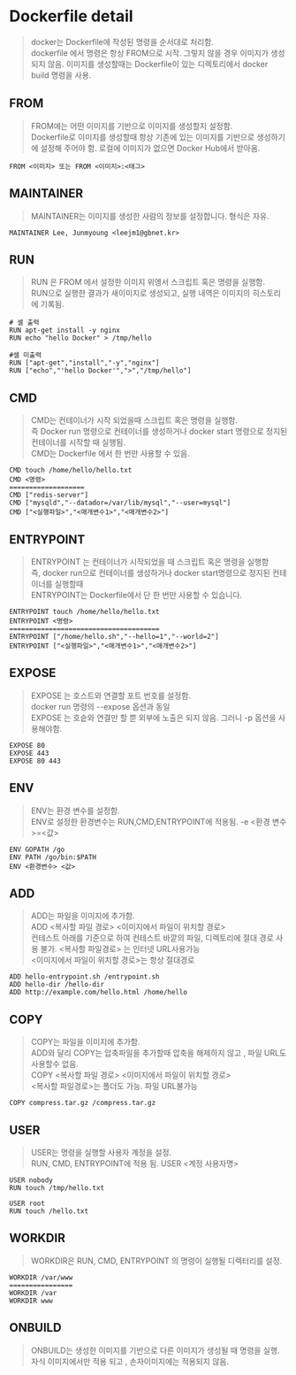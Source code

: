 # Dockerfile detail
> docker는 Dockerfile에 작성된 명령을 순서대로 처리함.  
> dockerfile 에서 명령은 항상 FROM으로 시작. 그렇지 않을 경우 이미지가 생성되지 않음.
> 이미지를 생성할때는 Dockerfile이 있는 디렉토리에서 docker build 명령을 사용.  

## FROM
> FROM에는 어떤 이미지를 기반으로 이미지를 생성할지 설정함.  
> Dockerfile로 이미지를 생성할때 항상 기존에 있는 이미지를 기반으로 생성하기에 설정해 주어야 함.
> 로컬에 이미지가 없으면 Docker Hub에서 받아옴.  
```
FROM <이미지> 또는 FROM <이미지>:<태그>
```

## MAINTAINER
> MAINTAINER는 이미지를 생성한 사람의 정보를 설정합니다. 형식은 자유.
```
MAINTAINER Lee, Junmyoung <leejm1@gbnet.kr>
```

## RUN
> RUN 은 FROM 에서 설정한 이미지 위엥서 스크립트 혹은 명령을 실행함.  
> RUN으로 실행한 결과가 새이미지로 생성되고, 실행 내역은 이미지의 히스토리에 기록됨.  
```
# 셀 출력
RUN apt-get install -y nginx
RUN echo "hello Docker" > /tmp/hello
```

```
#셀 미출력
RUN ["apt-get","install","-y","nginx"]
RUN ["echo","'hello Docker'",">","/tmp/hello"]
```

## CMD
> CMD는 컨테이너가 시작 되었을때 스크립트 혹은 명령을 실행함.  
> 즉 Docker run 명령으로 컨테이너를 생성하거나 docker start 명령으로 정지된 컨테이너를 시작할 때 실행됨.  
> CMD는 Dockerfile 에서 한 번만 사용할 수 있음.

```
CMD touch /home/hello/hello.txt
CMD <명령>
===================
CMD ["redis-server"]
CMD ["mysqld","--datador=/var/lib/mysql","--user=mysql"]
CMD ["<실행파일>","<매개변수1>","<매개변수2>"]
```

## ENTRYPOINT
> ENTRYPOINT 는 컨테이너가 시작되었을 때 스크립트 혹은 명령을 실행함  
> 즉, docker run으로 컨테이너를 생성하거나 docker start명령으로 정지된 컨테이너를 실행할때  
> ENTRYPOINT는 Dockerfile에서 단 한 번만 사용할 수 있습니다.  
```
ENTRYPOINT touch /home/hello/hello.txt
ENTRYPOINT <명령>
======================================
ENTRYPOINT ["/home/hello.sh","--hello=1","--world=2"]
ENTRYPOINT ["<실행파일>","<매개변수1>","<매개변수2>"]
```

## EXPOSE 
> EXPOSE 는 호스트와 연결할 포트 번호를 설정함.  
> docker run 명령의 --expose 옵션과 동일  
> EXPOSE 는 호슽와 연결만 할 뿐 외부에 노출은 되지 않음. 그러니 -p 옵션을 사용해야함.  
```
EXPOSE 80
EXPOSE 443
EXPOSE 80 443
```

## ENV
> ENV는 환경 변수를 설정함.  
> ENV로 설정한 환경변수는 RUN,CMD,ENTRYPOINT에 적용됨.
> -e <환경 변수>=<값>
```
ENV GOPATH /go
ENV PATH /go/bin:$PATH
ENV <환경변수> <값>
```

## ADD
> ADD는 파일을 이미지에 추가함.  
> ADD <복사할 파일 경로> <이미지에서 파일이 위치할 경로>  
> 컨테스트 아래를 기준으로 하여 컨테스트 바깥의 파일, 디렉토리에 절대 경로 사용 불가.
> <복사할 파일경로> 는 인터넷 URL사용가능  
> <이미지에서 파일이 위치할 경로>는 항상 절대경로  
```
ADD hello-entrypoint.sh /entrypoint.sh
ADD hello-dir /hello-dir
ADD http://example.com/hello.html /home/hello
```

## COPY
> COPY는 파일을 이미지에 추가함.   
> ADD와 달리 COPY는 압축파일을 추가할때 압축을 해제하지 않고 , 파일 URL도 사용할수 없음.    
> COPY <복사할 파일 경로> <이미지에서 파일이 위치할 경로>  
> <복사할 파일경로>는 폴더도 가능. 파일 URL불가능
```
COPY compress.tar.gz /compress.tar.gz
```

## USER
> USER는 명령을 실행할 사용자 계정을 설정.  
> RUN, CMD, ENTRYPOINT에 적용 됨.
> USER <계정 사용자명>
```
USER nobody
RUN touch /tmp/hello.txt

USER root
RUN touch /hello.txt
```

## WORKDIR
> WORKDIR은 RUN, CMD, ENTRYPOINT 의 명령이 실행될 디렉터리를 설정.  
```
WORKDIR /var/www
================
WORKDIR /var
WORKDIR www
```

## ONBUILD
> ONBUILD는 생성한 이미지를 기반으로 다른 이미지가 생성될 때 명령을 실행.
> 자식 이미지에서만 적용 되고 , 손자이미지에는 적용되지 않음.